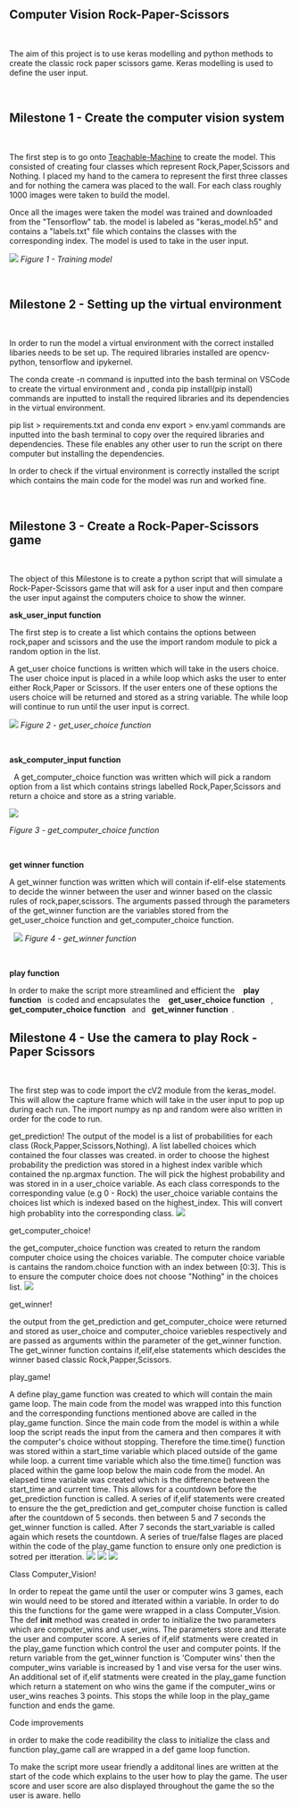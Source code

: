 ## Computer Vision Rock-Paper-Scissors
&nbsp;

The aim of this project is to use keras modelling and python methods
to create the classic rock paper scissors game. Keras modelling is used to define the user input.

&nbsp;

## Milestone 1 - Create the computer vision system 
&nbsp;

The first step is to go onto [Teachable-Machine](https://teachablemachine.withgoogle.com/) to create the model. This consisted of creating four classes which represent Rock,Paper,Scissors and Nothing. I placed my hand to the camera to represent the first three classes and for nothing the camera was placed to the wall. For each class roughly 1000 images were taken to build the model.

Once all the images were taken the model was trained and downloaded from the "Tensorflow" tab. the model is labeled as "keras_model.h5" and contains a "labels.txt" file which contains the classes with the corresponding index. The model is used to take in the user input.

![](Images/Milestone_1.PNG)
*Figure 1 - Training model*

&nbsp;
## Milestone 2 - Setting up the virtual environment
&nbsp;

In order to run the model a virtual environment with the correct installed libaries needs to be set up. The required libraries installed are opencv-python, tensorflow and ipykernel.

The conda create -n command is inputted into the bash terminal on VSCode to create the virtual environment and , conda pip install(pip install) commands are inputted to install the required libraries and its dependencies in the virtual environment.

pip list > requirements.txt and conda env export > env.yaml commands are inputted into the bash terminal to copy over the required libraries and dependencies. These file enables any other user to run the script on there computer but installing the dependencies.

In order to check if the virtual environment is correctly installed the script which contains the  main code for the model was run and worked fine.

&nbsp;

## Milestone 3 - Create a Rock-Paper-Scissors game

&nbsp;

The object of this Milestone is to create a python script that will simulate a Rock-Paper-Scissors game that will ask for a user input and then compare the user input against the computers choice to show the winner.

__ask_user_input function__
&nbsp;

The first step is to create a list which contains the options between rock,paper and scissors and the use the import random module to pick a random option in the list.

A get_user choice functions is written which will take in the users choice. The user choice input is placed in a while loop which asks the user to enter either Rock,Paper or Scissors. If the user enters one of these options the users choice will be returned and stored as a string variable. The while loop will continue to run until the user input is correct.

![](Images/Milestone_3%20-%20User_Input.PNG)
*Figure 2 - get_user_choice function*

&nbsp;

__ask_computer_input function__

&nbsp;
A get_computer_choice function was written which will pick a random option from a list which contains strings labelled Rock,Paper,Scissors and return a choice and store as a string variable.

![](Images/Milestone_3%20-%20computer_choice.PNG)

*Figure 3 - get_computer_choice function*

&nbsp;

__get winner function__

A get_winner function was written which will contain if-elif-else statements to decide the winner between the user and winner based on the classic rules of rock,paper,scissors. The arguments passed through the parameters of the get_winner function are the variables stored from the get_user_choice function and get_computer_choice function.

&nbsp;
![](Images/Milestone_3%20-%20Get_winner.PNG)
*Figure 4 - get_winner function*

&nbsp;

__play function__

In order to make the script more streamlined and efficient the &ensp; __play function__&ensp;  is coded and encapsulates the &ensp; __get_user_choice function__&ensp;  ,&ensp; __get_computer_choice function__&ensp;  and &ensp;__get_winner function__&ensp;.


## Milestone 4 - Use the camera to play  Rock - Paper Scissors

&nbsp;

The first step was to code import  the cV2 module from the keras_model. This will allow the capture frame which will take in the user input to pop up during each run. The import numpy as np and random were also written in order for the code to run.

get_prediction!
The output of the model is a list of probabilities for each class (Rock,Papper,Scissors,Nothing). A list labelled choices which contained the four classes was created. in order to choose the highest probability the prediction was stored in a highest index varible which contained the np.argmax function. The will pick the highest probability and was stored in in a user_choice variable. As each class corresponds to the corresponding value (e.g 0 - Rock) the user_choice variable contains the choices list which is indexed based on the highest_index. This will convert high probablity into the corresponding class.
![](Images/Milestone_4%20-%20get_prediction.PNG)


get_computer_choice!

the get_computer_choice function was created to return the random computer choice using the choices variable. The computer choice variable is cantains the random.choice function with an index between [0:3]. This is to ensure the computer choice does not choose "Nothing" in the choices list.
![](Images/Milestone_4%20-%20get_computer_choice.PNG)

get_winner!

the output from the get_prediction and get_computer_choice were returned and stored as user_choice and computer_choice variebles respectively and are passed as arguments within the parameter of the get_winner function. The get_winner function contains if,elif,else statements which descides the winner based classic Rock,Papper,Scissors. 

play_game!

A define play_game function was created to which will contain the main game loop. The main code from the model  was wrapped into this function and the corresponding functions mentioned above are called in the play_game function. Since the main code from the model is within a while loop the script reads the input from the camera and then compares it with the computer's choice without stopping. Therefore the time.time() function was stored within a  start_time variable which placed outside of the game while loop. a current time variable  which also  the time.time() function was placed within the game loop below the main code from the model. An elapsed time variable was created which is the difference between the start_time and current time. This allows for a countdown before the get_prediction function is called. A series of if,elif statements were created to ensure the the get_prediction and get_computer choise function is called after the countdown of 5 seconds. then between 5 and 7 seconds the get_winner function is called. After  7 seconds the start_variable is called again which resets the countdown. A series of true/false flages are placed within the code of the play_game function to ensure only one prediction is  sotred per itteration.
![](Images/Milestone_4%20-%20play_game_1.PNG)
![](Images/Milestone_4%20-%20play_game_2.PNG)
![](Images/Milestone_4%20-%20play_game_3.PNG)


Class Computer_Vision!

In order to repeat the game until the user or computer wins 3 games, each win would need to be stored and itterated within a variable. In order to do this the functions for the game were wrapped in a class Computer_Vision. The def __init__ method was created in order to initialize the two parameters which are computer_wins and user_wins. The parameters store and itterate the user and computer score. A series of if,elif statments were created in the play_game function which control the user and computer points. If the return variable from the get_winner function is 'Computer wins' then the computer_wins variable is increased by 1 and vise versa for the user wins. An additional set of if,elif statments were created in the play_game function which return a statement on who wins the game if the computer_wins or user_wins reaches 3 points. This stops the while loop in the play_game function and ends the game.

Code improvements

in order to make the code readibility the class to initialize the class and function play_game call are wrapped in a def game loop function.

To make the script more usear friendly a additonal lines are written at the start of the code which explains to the user how to play the game. The user score and user score are also displayed throughout the game the so the user is aware. hello

